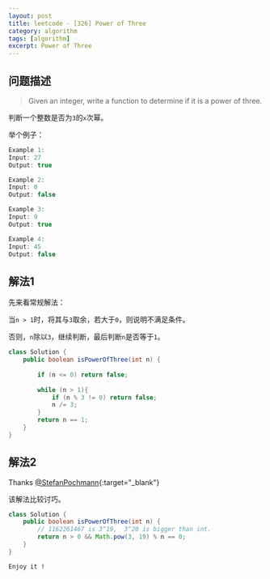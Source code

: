 ```yaml
---
layout: post
title: leetcode - [326] Power of Three
category: algorithm
tags: [algorithm]
excerpt: Power of Three
---
```


## 问题描述  

> Given an integer, write a function to determine if it is a power of three.  

判断一个整数是否为`3`的`x`次幂。  

举个例子：  

``` java
Example 1:
Input: 27
Output: true

Example 2:
Input: 0
Output: false

Example 3:
Input: 9
Output: true

Example 4:
Input: 45
Output: false

```

## 解法1  

先来看常规解法：  

当`n > 1`时，将其与`3`取余，若大于`0`，则说明不满足条件。  

否则，`n`除以`3`，继续判断，最后判断`n`是否等于`1`。  

``` java
class Solution {
    public boolean isPowerOfThree(int n) {
        
        if (n <= 0) return false;
        
        while (n > 1){
            if (n % 3 != 0) return false;
            n /= 3;
        }
        return n == 1;
    }
}
```

## 解法2  

Thanks [@StefanPochmann](https://leetcode.com/problems/power-of-three/discuss/77977/Math-1-liner-no-log-with-explanation){:target="_blank"}  

该解法比较讨巧。    


``` java
class Solution {
    public boolean isPowerOfThree(int n) {
        // 1162261467 is 3^19,  3^20 is bigger than int.
        return n > 0 && Math.pow(3, 19) % n == 0;
    }
}
```

`Enjoy it ! `